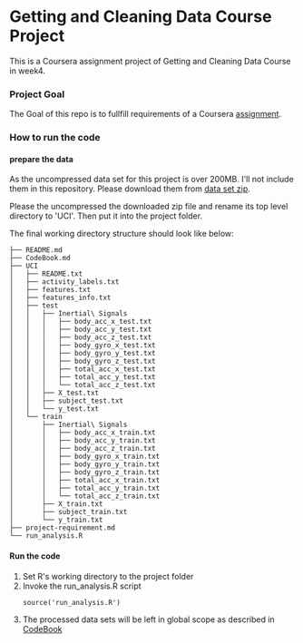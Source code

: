 # Getting and Cleaning Data Course Project

This is a Coursera assignment project of Getting and Cleaning Data Course in week4.

### Project Goal
The Goal of this repo is to fullfill requirements of a Coursera [assignment](project-requirement.md).

### How to run the code

#### prepare the data
As the uncompressed data set for this project is over 200MB. I'll not include them in this repository. Please download them from [data set zip](https://d396qusza40orc.cloudfront.net/getdata%2Fprojectfiles%2FUCI%20HAR%20Dataset.zip).

Please the uncompressed the downloaded zip file and rename its top level directory to 'UCI'. Then put it into the project folder.

The final working directory structure should look like below:

```
├── README.md
├── CodeBook.md
├── UCI
│   ├── README.txt
│   ├── activity_labels.txt
│   ├── features.txt
│   ├── features_info.txt
│   ├── test
│   │   ├── Inertial\ Signals
│   │   │   ├── body_acc_x_test.txt
│   │   │   ├── body_acc_y_test.txt
│   │   │   ├── body_acc_z_test.txt
│   │   │   ├── body_gyro_x_test.txt
│   │   │   ├── body_gyro_y_test.txt
│   │   │   ├── body_gyro_z_test.txt
│   │   │   ├── total_acc_x_test.txt
│   │   │   ├── total_acc_y_test.txt
│   │   │   └── total_acc_z_test.txt
│   │   ├── X_test.txt
│   │   ├── subject_test.txt
│   │   └── y_test.txt
│   └── train
│       ├── Inertial\ Signals
│       │   ├── body_acc_x_train.txt
│       │   ├── body_acc_y_train.txt
│       │   ├── body_acc_z_train.txt
│       │   ├── body_gyro_x_train.txt
│       │   ├── body_gyro_y_train.txt
│       │   ├── body_gyro_z_train.txt
│       │   ├── total_acc_x_train.txt
│       │   ├── total_acc_y_train.txt
│       │   └── total_acc_z_train.txt
│       ├── X_train.txt
│       ├── subject_train.txt
│       └── y_train.txt
├── project-requirement.md
└── run_analysis.R
```

#### Run the code
1. Set R's working directory to the project folder
2. Invoke the run_analysis.R script
    ```
    source('run_analysis.R')
    ```
3. The processed data sets will be left in global scope as described in [CodeBook](CodeBook.md)
